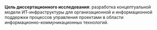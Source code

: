**Цель диссертационного исследования**: разработка концептуальной модели ИТ-инфраструктуры для организационной и информационной поддержки процессов управления проектами в области информационно-коммуникационных технологий.
